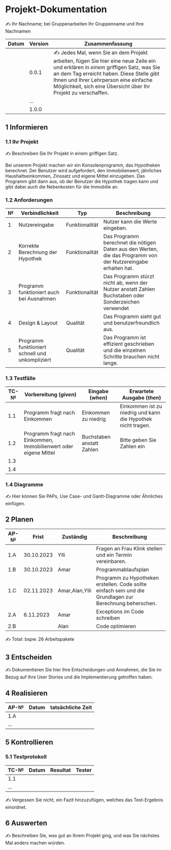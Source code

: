 # Projekt-Dokumentation



✍️ Ihr Nachname; bei Gruppenarbeiten Ihr Gruppenname und Ihre Nachnamen

| Datum | Version | Zusammenfassung                                                                                                                                                                                                                                                                            |
| ----- | ------- | ------------------------------------------------------------------------------------------------------------------------------------------------------------------------------------------------------------------------------------------------------------------------------------------ |
|       | 0.0.1   | ✍️ Jedes Mal, wenn Sie an dem Projekt arbeiten, fügen Sie hier eine neue Zeile ein und erklären in *einem* griffigen Satz, was Sie an dem Tag erreicht haben. Diese Stelle gibt Ihnen und Ihrer Lehrperson eine einfache Möglichkeit, sich eine Übersicht über Ihr Projekt zu verschaffen. |
|       | ...     |                                                                                                                                                                                                                                                                                            |
|       | 1.0.0   |                                                                                                                                                                                                                                                                                            |

## 1 Informieren

### 1.1 Ihr Projekt

✍️ Beschreiben Sie Ihr Projekt in einem griffigen Satz. 

Bei unserem Projekt machen wir ein Konsolenprogramm, das Hypotheken berechnet. Der Benutzer wird aufgefordert, den Immobilienwert, jährliches Haushaltseinkommen, Zinssatz und eigene Mittel einzugeben. Das Programm gibt dann aus, ob der Benutzer die Hypothek tragen kann und gibt dabei auch die Nebenkosten für die Immobilie an.

### 1.2 Anforderungen

| №   | Verbindlichkeit                                 | Typ            | Beschreibung                                                                                                  |
| --- | ----------------------------------------------- | -------------- | ------------------------------------------------------------------------------------------------------------- |
| 1   | Nutzereingabe                                   | Funktionalität | Nutzer kann die Werte eingeben.                                                                               |
| 2   | Korrekte Berechnung der Hypothek                | Funktionalität | Das Programm berechnet die nötigen Daten aus den Werten, die das Programm von der Nutzereingabe erhalten hat. |
| 3   | Programm funktioniert auch bei Ausnahmen        | Funktionalität | Das Programm stürzt nicht ab, wenn der Nutzer anstatt Zahlen Buchstaben oder Sonderzeichen verwendet          |
| 4   | Design & Layout                                 | Qualität       | Das Programm sieht gut und benutzerfreundlich aus.                                                            |
| 5   | Programm funktioniert schnell und unkompliziert | Qualität       | Das Programm ist effizient geschrieben und die einzelnen Schritte brauchen nicht lange.                       |



### 1.3 Testfälle

| TC-№ | Vorbereitung (*given*)                                           | Eingabe (*when*)          | Erwartete Ausgabe (*then*)                                   |
| ---- | ---------------------------------------------------------------- | ------------------------- | ------------------------------------------------------------ |
| 1.1  | Programm fragt nach Einkommen                                    | Einkommen zu niedrig      | Einkommen ist zu niedrig und kann die Hypothek nicht tragen. |
| 1.2  | Programm fragt nach Einkommen, Immobilienwert oder eigene Mittel | Buchstaben anstatt Zahlen | Bitte geben Sie Zahlen ein                                   |
| 1.3  |                                                                  |                           |                                                              |
| 1.4  |                                                                  |                           |                                                              |



### 1.4 Diagramme

✍️ Hier können Sie PAPs, Use Case- und Gantt-Diagramme oder Ähnliches einfügen.

## 2 Planen

| AP-№ | Frist      | Zuständig      | Beschreibung                                                                                             |
| ---- | ---------- | -------------- | -------------------------------------------------------------------------------------------------------- |
| 1.A  | 30.10.2023 | Ylli           | Fragen an Frau Klink stellen und ein Termin vereinbaren.                                                 |
| 1.B  | 30.10.2023 | Amar           | Programmablaufsplan                                                                                      |
| 1.C  | 02.11.2023 | Amar,Alan,Ylli | Programm zu Hypotheken erstellen. Code sollte einfach sein und die Grundlagen zur Berechnung beherschen. |
| 2.A  | 6.11.2023  | Amar           | Exceptions im Code schreiben                                                                             |
| 2.B  |            | Alan           | Code optimieren                                                                                          |

✍️ Total: bspw. 26 Arbeitspakete



## 3 Entscheiden

✍️ Dokumentieren Sie hier Ihre Entscheidungen und Annahmen, die Sie im Bezug auf Ihre User Stories und die Implementierung getroffen haben.

## 4 Realisieren

| AP-№ | Datum | tatsächliche Zeit |
| ---- | ----- | ----------------- |
| 1.A  |       |                   |
| ...  |       |                   |



## 5 Kontrollieren

### 5.1 Testprotokoll

| TC-№ | Datum | Resultat | Tester |
| ---- | ----- | -------- | ------ |
| 1.1  |       |          |        |
| ...  |       |          |        |

✍️ Vergessen Sie nicht, ein Fazit hinzuzufügen, welches das Test-Ergebnis einordnet.

## 6 Auswerten

✍️ Beschreiben Sie, was gut an Ihrem Projekt ging, und was Sie nächstes Mal anders machen würden.
